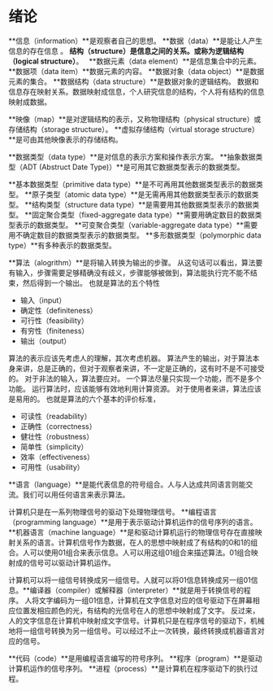 # 绪论

**信息（information）**是观察者自己的思想。
**数据（data）**是能让人产生信息的存在信息 。
**结构（structure）**是信息之间的关系。或称为**逻辑结构（logical structure）**。
  
**数据元素（data element）**是信息集合中的元素。
**数据项（data item）**数据元素的内容。
**数据对象（data object）**是数据元素的集合。
**数据结构（data structure）**是数据对象的逻辑结构。
数据和信息存在映射关系。数据映射成信息，个人研究信息的结构，个人将有结构的信息映射成数据。

**映像（map）**是对逻辑结构的表示，又称物理结构（physical structure）或存储结构（storage structure）。
**虚拟存储结构（virtual storage structure）**是可由其他映像表示的存储结构。

**数据类型（data type）**是对信息的表示方案和操作表示方案。
**抽象数据类型（ADT (Abstruct Date Type)）**是可用其它数据类型表示的数据类型。

**基本数据类型（primitive data type）**是不可再用其他数据类型表示的数据类型。
**原子类型（atomic data type）**是无需再用其他数据类型表示的数据类型。
**结构类型（structure data type）**是需要用其他数据类型表示的数据类型。
**固定聚合类型（fixed-aggregate data type）**需要用确定数目的数据类型表示的数据类型。
**可变聚合类型（variable-aggregate data type）**需要用不确定数目的数据类型表示的数据类型。
**多形数据类型（polymorphic data type）**有多种表示的数据类型。

**算法（alogrithm）**是将输入转换为输出的步骤。
从这句话可以看出，算法要有输入，步骤需要足够精确没有歧义，步骤能够被做到，算法能执行完不能不结束，然后得到一个输出。
也就是算法的五个特性

- 输入（input）
- 确定性（definiteness）
- 可行性（feasibility）
- 有穷性（finiteness）
- 输出（output）

算法的表示应该先考虑人的理解，其次考虑机器。
算法产生的输出，对于算法本身来讲，总是正确的，但对于观察者来讲，不一定是正确的，这有时不是不可接受的。
对于非法的输入，算法要应对。
一个算法尽量只实现一个功能，而不是多个功能。
运行算法时，应该能够有效地利用计算资源。
对于使用者来讲，算法应该是易用的。
也就是算法的六个基本的评价标准，

- 可读性（readability）
- 正确性（correctness）
- 健壮性（robustness）
- 简单性（simplicity）
- 效率（effectiveness）
- 可用性（usability）

**语言（language）**是能代表信息的符号组合。人与人达成共同语言则能交流。我们可以用任何语言来表示算法。

计算机只是在一系列物理信号的驱动下处理物理信号。
**编程语言（programming language）**是用于表示驱动计算机运作的信号序列的语言。
**机器语言（machine language）**是和驱动计算机运行的物理信号存在直接映射关系的语言。计算机信号作为数据，在人的思想中映射成了有结构的0和1的组合。人可以使用01组合来表示信息。人可以用这组01组合来描述算法。01组合映射成的信号可以驱动计算机运作。

计算机可以将一组信号转换成另一组信号。人就可以将01信息转换成另一组01信息。**编译器（compiler）或解释器（interpreter）**就是用于转换信号的程序。
人将文字编码为一组01信息，计算机在文字信息对应的信号驱动下在屏幕相应位置发相应颜色的光，有结构的光信号在人的思想中映射成了文字。
反过来，人的文字信息在计算机中映射成文字信号。计算机只是在程序信号的驱动下，机械地将一组信号转换为另一组信号。可以经过不止一次转换，最终转换成机器语言对应的信号。

**代码（code）**是用编程语言编写的符号序列。
**程序（program）**是驱动计算机运作的信号序列。
**进程（process）**是计算机在程序驱动下的执行过程。
